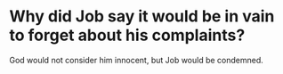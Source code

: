 # Why did Job say it would be in vain to forget about his complaints?

God would not consider him innocent, but Job would be condemned.
